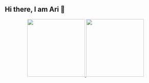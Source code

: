 ## Hi there, I am Ari  👋

<div align="center">
  <a href="https://github.com/ariane.crestani">
  <img height="180em" src="https://github-readme-stats.vercel.app/api?username=ariane.crestani&show_icons=true&theme=dark&include_all_commits=true&count_private=true"/>
  <img height="180em" src="https://github-readme-stats.vercel.app/api/top-langs/?username=ariane.crestani&layout=compact&langs_count=7&theme=dark"/>
</div>
